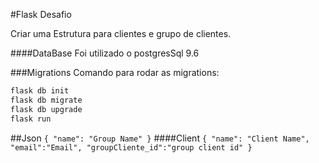 #Flask Desafio

Criar uma Estrutura para clientes e grupo de clientes.

####DataBase
Foi utilizado o postgresSql 9.6

###Migrations
Comando para rodar as migrations:

```sh
flask db init
flask db migrate
flask db upgrade
flask run
```

##Json
``
{
  "name": "Group Name"
}
``
####Client
``
{
  "name": "Client Name",
  "email":"Email",
  "groupCliente_id":"group client id"
}
``